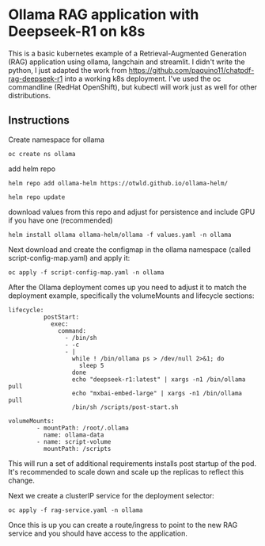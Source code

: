 # Ollama RAG application with Deepseek-R1 on k8s

This is a basic kubernetes example of a Retrieval-Augmented Generation (RAG) application using ollama, langchain and streamlit. I didn't write the python, I just adapted the work from https://github.com/paquino11/chatpdf-rag-deepseek-r1 into a working k8s deployment. I've used the oc commandline (RedHat OpenShift), but kubectl will work just as well for other distributions. 

## Instructions

Create namespace for ollama
```
oc create ns ollama
```

add helm repo

```
helm repo add ollama-helm https://otwld.github.io/ollama-helm/

helm repo update
```

download values from this repo and adjust for persistence and include GPU if you have one (recommended)

```
helm install ollama ollama-helm/ollama -f values.yaml -n ollama
```

Next download and create the configmap in the ollama namespace (called script-config-map.yaml) and apply it:

```
oc apply -f script-config-map.yaml -n ollama
```

After the Ollama deployment comes up you need to adjust it to match the deployment example, specifically the volumeMounts and lifecycle sections:

```
lifecycle:
          postStart:
            exec:
              command:
                - /bin/sh
                - -c
                - |
                  while ! /bin/ollama ps > /dev/null 2>&1; do
                    sleep 5
                  done
                  echo "deepseek-r1:latest" | xargs -n1 /bin/ollama pull
                  echo "mxbai-embed-large" | xargs -n1 /bin/ollama pull
                  /bin/sh /scripts/post-start.sh
```

```
volumeMounts:
        - mountPath: /root/.ollama
          name: ollama-data
        - name: script-volume
          mountPath: /scripts
```

This will run a set of additional requirements installs post startup of the pod. It's recommended to scale down and scale up the replicas to reflect this change.

Next we create a clusterIP service for the deployment selector:

```
oc apply -f rag-service.yaml -n ollama
```

Once this is up you can create a route/ingress to point to the new RAG service and you should have access to the application. 


